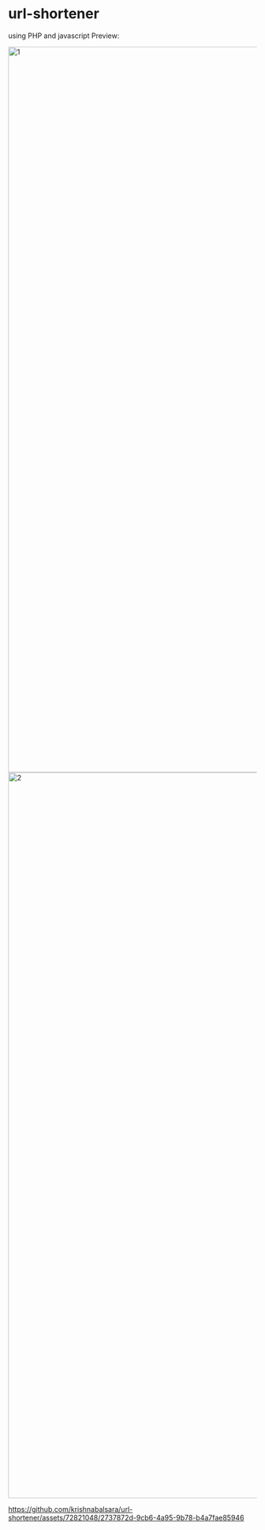 # url-shortener
using PHP and javascript
Preview:


<img width="1470" alt="1" src="https://github.com/krishnabalsara/url-shortener/assets/72821048/ef5fb8d2-61a9-4a2f-9ce7-293cffd5dc53">

<img width="1470" alt="2" src="https://github.com/krishnabalsara/url-shortener/assets/72821048/bc56aabe-ef7b-4b08-ad96-ea5057cdaa9a">




https://github.com/krishnabalsara/url-shortener/assets/72821048/2737872d-9cb6-4a95-9b78-b4a7fae85946

